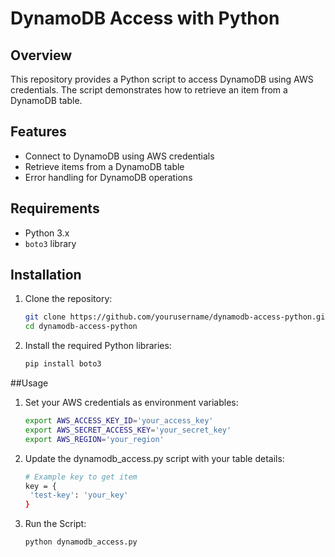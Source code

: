 # DynamoDB Access with Python

## Overview

This repository provides a Python script to access DynamoDB using AWS credentials. The script demonstrates how to retrieve an item from a DynamoDB table.

## Features

- Connect to DynamoDB using AWS credentials
- Retrieve items from a DynamoDB table
- Error handling for DynamoDB operations

## Requirements

- Python 3.x
- `boto3` library

## Installation

1. Clone the repository:
   ```bash
   git clone https://github.com/yourusername/dynamodb-access-python.git
   cd dynamodb-access-python
2. Install the required Python libraries:
   ```bash
   pip install boto3

##Usage

1. Set your AWS credentials as environment variables:
   ```bash
   export AWS_ACCESS_KEY_ID='your_access_key'
   export AWS_SECRET_ACCESS_KEY='your_secret_key'
   export AWS_REGION='your_region'
2. Update the dynamodb_access.py script with your table details:
   ```bash
   # Example key to get item
   key = {
    'test-key': 'your_key'
   }
3. Run the Script:
   ```bash
   python dynamodb_access.py
